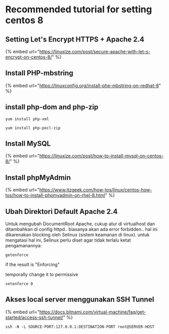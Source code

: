 # Recommended tutorial for setting centos 8

## Setting Let's Encrypt HTTPS + Apache 2.4

{% embed url="https://linuxize.com/post/secure-apache-with-let-s-encrypt-on-centos-8/" %}

## Install PHP-mbstring 

{% embed url="https://linuxconfig.org/install-php-mbstring-on-redhat-8" %}

## install php-dom and php-zip

```text
yum install php-xml
```

```text
yum install php-pecl-zip
```

## Install MySQL

{% embed url="https://linuxize.com/post/how-to-install-mysql-on-centos-8/" %}

## Install phpMyAdmin

{% embed url="https://www.itzgeek.com/how-tos/linux/centos-how-tos/how-to-install-phpmyadmin-on-rhel-8.html" %}

## Ubah Direktori Default Apache 2.4



Untuk mengubah DocumentRoot Apache, cukup atur di virtualhost dan ditambahkan di config httpd.. biasanya akan ada error forbidden.. hal ini dikarenakan blocking oleh Selinux \(sistem keamanan di linux\). untuk mengatasi hal ini, Selinux perlu diset agar tidak terlalu ketat pengamanannya:

```text
getenforce
```

if the result is "Enforcing"

temporally change it to permissive

```text
setenforce 0
```

## Akses local server menggunakan SSH Tunnel

{% embed url="https://docs.bitnami.com/virtual-machine/faq/get-started/access-ssh-tunnel/" %}



```text
ssh -N -L SOURCE-PORT:127.0.0.1:DESTINATION-PORT root@SERVER-HOST
```

